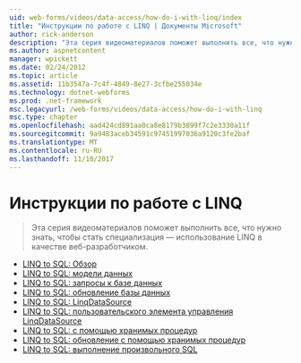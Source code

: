 ```yaml
---
uid: web-forms/videos/data-access/how-do-i-with-linq/index
title: "Инструкции по работе с LINQ | Документы Microsoft"
author: rick-anderson
description: "Эта серия видеоматериалов поможет выполнить все, что нужно знать, чтобы стать специализация — использование LINQ в качестве веб-разработчиком."
ms.author: aspnetcontent
manager: wpickett
ms.date: 02/24/2012
ms.topic: article
ms.assetid: 11b3547a-7c4f-4849-8e27-3cfbe255034e
ms.technology: dotnet-webforms
ms.prod: .net-framework
msc.legacyurl: /web-forms/videos/data-access/how-do-i-with-linq
msc.type: chapter
ms.openlocfilehash: aad424cd891aa0ca8e8179b3899f7c2e3330a11f
ms.sourcegitcommit: 9a9483aceb34591c97451997036a9120c3fe2baf
ms.translationtype: MT
ms.contentlocale: ru-RU
ms.lasthandoff: 11/10/2017
---
```

<a name="how-do-i-with-linq"></a>Инструкции по работе с LINQ
====================
> Эта серия видеоматериалов поможет выполнить все, что нужно знать, чтобы стать специализация — использование LINQ в качестве веб-разработчиком.


- [LINQ to SQL: Обзор](how-do-i-linq-to-sql-overview.md)
- [LINQ to SQL: модели данных](how-do-i-linq-to-sql-data-model.md)
- [LINQ to SQL: запросы к базе данных](how-do-i-linq-to-sql-querying-the-database.md)
- [LINQ to SQL: обновление базы данных](how-do-i-linq-to-sql-updating-the-database.md)
- [LINQ to SQL: LinqDataSource](how-do-i-linq-to-sql-linqdatasource.md)
- [LINQ to SQL: пользовательского элемента управления LinqDataSource](how-do-i-linq-to-sql-custom-linqdatasource.md)
- [LINQ to SQL: с помощью хранимых процедур](how-do-i-linq-to-sql-using-stored-procedures.md)
- [LINQ to SQL: обновление с помощью хранимых процедур](how-do-i-linq-to-sql-updating-with-stored-procedures.md)
- [LINQ to SQL: выполнение произвольного SQL](how-do-i-linq-to-sql-executing-arbitrary-sql.md)
